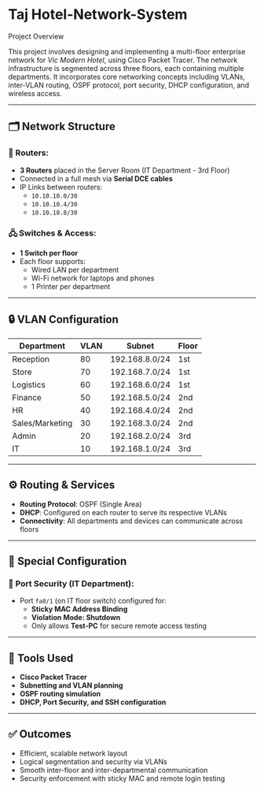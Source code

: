 #  Taj Hotel-Network-System

Project Overview

This project involves designing and implementing a multi-floor enterprise network for *Vic Modern Hotel*, using Cisco Packet Tracer. The network infrastructure is segmented across three floors, each containing multiple departments. It incorporates core networking concepts including VLANs, inter-VLAN routing, OSPF protocol, port security, DHCP configuration, and wireless access.

---

## 🗂️ Network Structure

### 🔁 Routers:
- **3 Routers** placed in the Server Room (IT Department - 3rd Floor)
- Connected in a full mesh via **Serial DCE cables**
- IP Links between routers:
  - `10.10.10.0/30`
  - `10.10.10.4/30`
  - `10.10.10.8/30`

### 🖧 Switches & Access:
- **1 Switch per floor**
- Each floor supports:
  - Wired LAN per department
  - Wi-Fi network for laptops and phones
  - 1 Printer per department

---

## 🔒 VLAN Configuration

| Department     | VLAN | Subnet            | Floor |
|----------------|------|-------------------|-------|
| Reception      | 80   | 192.168.8.0/24    | 1st   |
| Store          | 70   | 192.168.7.0/24    | 1st   |
| Logistics      | 60   | 192.168.6.0/24    | 1st   |
| Finance        | 50   | 192.168.5.0/24    | 2nd   |
| HR             | 40   | 192.168.4.0/24    | 2nd   |
| Sales/Marketing| 30   | 192.168.3.0/24    | 2nd   |
| Admin          | 20   | 192.168.2.0/24    | 3rd   |
| IT             | 10   | 192.168.1.0/24    | 3rd   |

---

## ⚙️ Routing & Services

- **Routing Protocol**: OSPF (Single Area)
- **DHCP**: Configured on each router to serve its respective VLANs
- **Connectivity**: All departments and devices can communicate across floors

---

## 🧪 Special Configuration

### 🔐 Port Security (IT Department):
- Port `fa0/1` (on IT floor switch) configured for:
  - **Sticky MAC Address Binding**
  - **Violation Mode: Shutdown**
  - Only allows **Test-PC** for secure remote access testing

---

## 🚀 Tools Used
- **Cisco Packet Tracer**
- **Subnetting and VLAN planning**
- **OSPF routing simulation**
- **DHCP, Port Security, and SSH configuration**

---

## ✅ Outcomes
- Efficient, scalable network layout
- Logical segmentation and security via VLANs
- Smooth inter-floor and inter-departmental communication
- Security enforcement with sticky MAC and remote login testing
